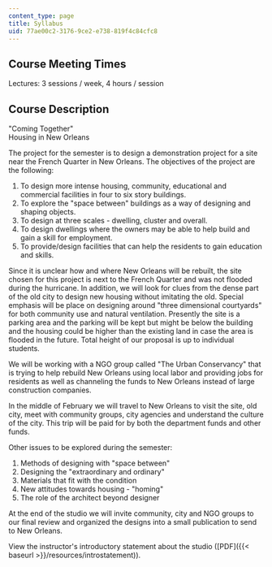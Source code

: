 ```yaml
---
content_type: page
title: Syllabus
uid: 77ae00c2-3176-9ce2-e738-819f4c84cfc8
---
```


Course Meeting Times
--------------------

Lectures: 3 sessions / week, 4 hours / session

Course Description
------------------

"Coming Together"  
Housing in New Orleans

The project for the semester is to design a demonstration project for a site near the French Quarter in New Orleans. The objectives of the project are the following:

1.  To design more intense housing, community, educational and commercial facilities in four to six story buildings.
2.  To explore the "space between" buildings as a way of designing and shaping objects.
3.  To design at three scales - dwelling, cluster and overall.
4.  To design dwellings where the owners may be able to help build and gain a skill for employment.
5.  To provide/design facilities that can help the residents to gain education and skills.

Since it is unclear how and where New Orleans will be rebuilt, the site chosen for this project is next to the French Quarter and was not flooded during the hurricane. In addition, we will look for clues from the dense part of the old city to design new housing without imitating the old. Special emphasis will be place on designing around "three dimensional courtyards" for both community use and natural ventilation. Presently the site is a parking area and the parking will be kept but might be below the building and the housing could be higher than the existing land in case the area is flooded in the future. Total height of our proposal is up to individual students.

We will be working with a NGO group called "The Urban Conservancy" that is trying to help rebuild New Orleans using local labor and providing jobs for residents as well as channeling the funds to New Orleans instead of large construction companies.

In the middle of February we will travel to New Orleans to visit the site, old city, meet with community groups, city agencies and understand the culture of the city. This trip will be paid for by both the department funds and other funds.

Other issues to be explored during the semester:

1.  Methods of designing with "space between"
2.  Designing the "extraordinary and ordinary"
3.  Materials that fit with the condition
4.  New attitudes towards housing - "homing"
5.  The role of the architect beyond designer

At the end of the studio we will invite community, city and NGO groups to our final review and organized the designs into a small publication to send to New Orleans.

View the instructor's introductory statement about the studio ([PDF]({{< baseurl >}}/resources/introstatement)).